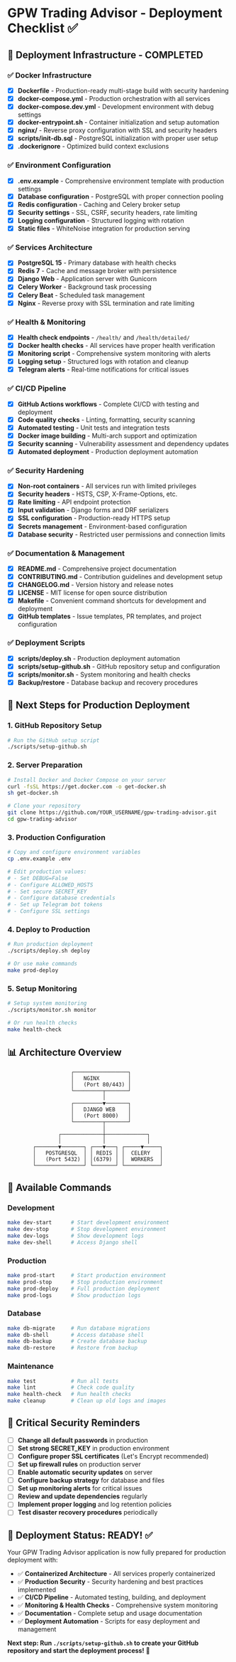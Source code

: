 # GPW Trading Advisor - Deployment Checklist ✅

## 🚀 Deployment Infrastructure - COMPLETED

### ✅ Docker Infrastructure
- [x] **Dockerfile** - Production-ready multi-stage build with security hardening
- [x] **docker-compose.yml** - Production orchestration with all services
- [x] **docker-compose.dev.yml** - Development environment with debug settings
- [x] **docker-entrypoint.sh** - Container initialization and setup automation
- [x] **nginx/** - Reverse proxy configuration with SSL and security headers
- [x] **scripts/init-db.sql** - PostgreSQL initialization with proper user setup
- [x] **.dockerignore** - Optimized build context exclusions

### ✅ Environment Configuration
- [x] **.env.example** - Comprehensive environment template with production settings
- [x] **Database configuration** - PostgreSQL with proper connection pooling
- [x] **Redis configuration** - Caching and Celery broker setup
- [x] **Security settings** - SSL, CSRF, security headers, rate limiting
- [x] **Logging configuration** - Structured logging with rotation
- [x] **Static files** - WhiteNoise integration for production serving

### ✅ Services Architecture
- [x] **PostgreSQL 15** - Primary database with health checks
- [x] **Redis 7** - Cache and message broker with persistence
- [x] **Django Web** - Application server with Gunicorn
- [x] **Celery Worker** - Background task processing
- [x] **Celery Beat** - Scheduled task management
- [x] **Nginx** - Reverse proxy with SSL termination and rate limiting

### ✅ Health & Monitoring
- [x] **Health check endpoints** - `/health/` and `/health/detailed/`
- [x] **Docker health checks** - All services have proper health verification
- [x] **Monitoring script** - Comprehensive system monitoring with alerts
- [x] **Logging setup** - Structured logs with rotation and cleanup
- [x] **Telegram alerts** - Real-time notifications for critical issues

### ✅ CI/CD Pipeline
- [x] **GitHub Actions workflows** - Complete CI/CD with testing and deployment
- [x] **Code quality checks** - Linting, formatting, security scanning
- [x] **Automated testing** - Unit tests and integration tests
- [x] **Docker image building** - Multi-arch support and optimization
- [x] **Security scanning** - Vulnerability assessment and dependency updates
- [x] **Automated deployment** - Production deployment automation

### ✅ Security Hardening
- [x] **Non-root containers** - All services run with limited privileges
- [x] **Security headers** - HSTS, CSP, X-Frame-Options, etc.
- [x] **Rate limiting** - API endpoint protection
- [x] **Input validation** - Django forms and DRF serializers
- [x] **SSL configuration** - Production-ready HTTPS setup
- [x] **Secrets management** - Environment-based configuration
- [x] **Database security** - Restricted user permissions and connection limits

### ✅ Documentation & Management
- [x] **README.md** - Comprehensive project documentation
- [x] **CONTRIBUTING.md** - Contribution guidelines and development setup
- [x] **CHANGELOG.md** - Version history and release notes
- [x] **LICENSE** - MIT license for open source distribution
- [x] **Makefile** - Convenient command shortcuts for development and deployment
- [x] **GitHub templates** - Issue templates, PR templates, and project configuration

### ✅ Deployment Scripts
- [x] **scripts/deploy.sh** - Production deployment automation
- [x] **scripts/setup-github.sh** - GitHub repository setup and configuration
- [x] **scripts/monitor.sh** - System monitoring and health checks
- [x] **Backup/restore** - Database backup and recovery procedures

## 🎯 Next Steps for Production Deployment

### 1. GitHub Repository Setup
```bash
# Run the GitHub setup script
./scripts/setup-github.sh
```

### 2. Server Preparation
```bash
# Install Docker and Docker Compose on your server
curl -fsSL https://get.docker.com -o get-docker.sh
sh get-docker.sh

# Clone your repository
git clone https://github.com/YOUR_USERNAME/gpw-trading-advisor.git
cd gpw-trading-advisor
```

### 3. Production Configuration
```bash
# Copy and configure environment variables
cp .env.example .env

# Edit production values:
# - Set DEBUG=False
# - Configure ALLOWED_HOSTS
# - Set secure SECRET_KEY
# - Configure database credentials
# - Set up Telegram bot tokens
# - Configure SSL settings
```

### 4. Deploy to Production
```bash
# Run production deployment
./scripts/deploy.sh deploy

# Or use make commands
make prod-deploy
```

### 5. Setup Monitoring
```bash
# Setup system monitoring
./scripts/monitor.sh monitor

# Or run health checks
make health-check
```

## 📊 Architecture Overview

```
                    ┌─────────────────┐
                    │   NGINX         │
                    │   (Port 80/443) │
                    └─────────┬───────┘
                              │
                    ┌─────────▼───────┐
                    │   DJANGO WEB    │
                    │   (Port 8000)   │
                    └─────────┬───────┘
                              │
                ┌─────────────┼─────────────┐
                │             │             │
        ┌───────▼───────┐ ┌───▼───┐ ┌─────▼─────┐
        │   POSTGRESQL  │ │ REDIS │ │  CELERY   │
        │   (Port 5432) │ │(6379) │ │  WORKERS  │
        └───────────────┘ └───────┘ └───────────┘
```

## 🔧 Available Commands

### Development
```bash
make dev-start      # Start development environment
make dev-stop       # Stop development environment  
make dev-logs       # Show development logs
make dev-shell      # Access Django shell
```

### Production
```bash
make prod-start     # Start production environment
make prod-stop      # Stop production environment
make prod-deploy    # Full production deployment
make prod-logs      # Show production logs
```

### Database
```bash
make db-migrate     # Run database migrations
make db-shell       # Access database shell
make db-backup      # Create database backup
make db-restore     # Restore from backup
```

### Maintenance
```bash
make test           # Run all tests
make lint           # Check code quality
make health-check   # Run health checks
make cleanup        # Clean up old logs and images
```

## 🚨 Critical Security Reminders

- [ ] **Change all default passwords** in production
- [ ] **Set strong SECRET_KEY** in production environment
- [ ] **Configure proper SSL certificates** (Let's Encrypt recommended)
- [ ] **Set up firewall rules** on production server
- [ ] **Enable automatic security updates** on server
- [ ] **Configure backup strategy** for database and files
- [ ] **Set up monitoring alerts** for critical issues
- [ ] **Review and update dependencies** regularly
- [ ] **Implement proper logging** and log retention policies
- [ ] **Test disaster recovery procedures** periodically

## 🎉 Deployment Status: READY! ✅

Your GPW Trading Advisor application is now fully prepared for production deployment with:

- ✅ **Containerized Architecture** - All services properly containerized
- ✅ **Production Security** - Security hardening and best practices implemented  
- ✅ **CI/CD Pipeline** - Automated testing, building, and deployment
- ✅ **Monitoring & Health Checks** - Comprehensive system monitoring
- ✅ **Documentation** - Complete setup and usage documentation
- ✅ **Deployment Automation** - Scripts for easy deployment and management

**Next step: Run `./scripts/setup-github.sh` to create your GitHub repository and start the deployment process!** 🚀
